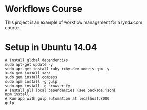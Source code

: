 # Workflows Course

This project is an example of workflow management for a lynda.com course.

# Setup in Ubuntu 14.04
```
# Install global dependencies
sudo apt-get update -y
sudo apt-get install ruby ruby-dev nodejs npm -y
sudo gem install sass
sudo gem install compass
sudo npm install -g gulp
sudo npm install -g browserify
# Install all local dependencies (see package.json)
npm install
# Run app with gulp automation at localhost:8080
gulp
```
